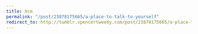 ```yaml
---
title: Xcm
permalink: "/post/23878175665/a-place-to-talk-to-yourself"
redirect_to: http://tumblr.spencertweedy.com/post/23878175665/a-place-to-talk-to-yourself
---
```


